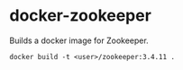 docker-zookeeper
================

Builds a docker image for Zookeeper.

```docker build -t <user>/zookeeper:3.4.11 .```
